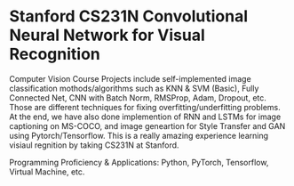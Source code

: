 # Stanford CS231N Convolutional Neural Network for Visual Recognition
Computer Vision Course Projects include self-implemented image classification mothods/algorithms such as KNN & SVM (Basic), Fully Connected Net, CNN with Batch Norm, RMSProp, Adam, Dropout, etc. Those are different techniques for fixing overfitting/underfitting problems. At the end, we have also done implemention of RNN and LSTMs for image captioning on MS-COCO, and image geneartion for Style Transfer and GAN using Pytorch/Tensorflow. This is a really amazing experience learning visiaul regnition by taking CS231N at Stanford.

Programming Proficiency & Applications: Python, PyTorch, Tensorflow, Virtual Machine, etc.
